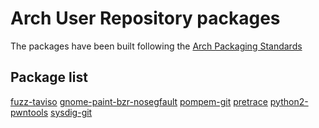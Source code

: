 Arch User Repository packages
=============================

The packages have been built following the [Arch Packaging Standards](https://wiki.archlinux.org/index.php/Arch_Packaging_Standards) 


Package list
------------

[fuzz-taviso](http://taviso.decsystem.org/fuzz.html)
[gnome-paint-bzr-nosegfault](https://code.launchpad.net/~andrewwang43/gnome-paint)
[pompem-git](https://github.com/rfunix/Pompem)
[pretrace](https://github.com/robholland/pretrace)
[python2-pwntools](https://github.com/Gallopsled/pwntools)
[sysdig-git](https://github.com/draios/sysdig)


